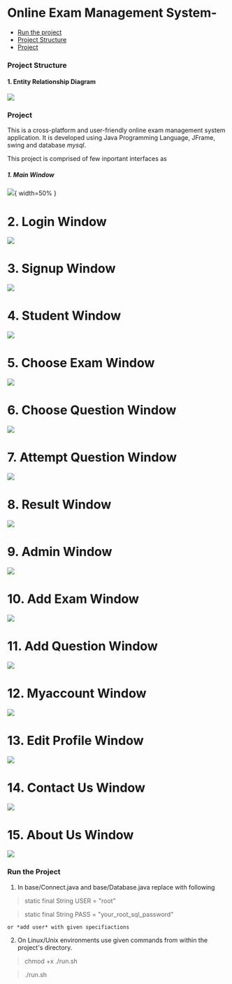 # Online Exam Management System-
- [Run the project](#run-the-project)
- [Project Structure](#project-structure)
- [Project](#project)


### Project Structure

  #### 1. Entity Relationship Diagram

  ![](/resources/ER_diagram.png)


### Project

  This is a cross-platform and user-friendly online exam management 
  system application. It is developed using Java Programming
  Language, JFrame, swing and database *mysql*.
  
  This project is comprised of few inportant interfaces as
  
  ##### 1. Main Window

  ![](/resources/mainframe.jpg){ width=50% }
  
  # 2. Login Window

  ![](/resources/login.jpg)
  
  # 3. Signup Window

  ![](/resources/signup.jpg)
  
  # 4. Student Window

  ![](/resources/student.jpg)
  
  # 5. Choose Exam Window

  ![](/resources/startexam.jpg)
  
  # 6. Choose Question Window

  ![](/resources/ques.jpg)
  
  # 7. Attempt Question Window

  ![](/resources/attemptques.jpg)
  
  # 8. Result Window

  ![](/resources/result.jpg)
  
  # 9. Admin Window

  ![](/resources/admin.jpg)
  
  # 10. Add Exam Window

  ![](/resources/addexam.jpg)
  
  # 11. Add Question Window

  ![](/resources/addques.jpg)
  
  # 12. Myaccount Window

  ![](/resources/myaccount.jpg)
  
  # 13. Edit Profile Window

  ![](/resources/editprofile.jpg)
  
  # 14. Contact Us Window

  ![](/resources/contactus.jpg)
  
  # 15. About Us Window

  ![](/resources/aboutus.jpg)


### Run the Project

  1. In base/Connect.java and base/Database.java replace with following

  > static final String USER = "root"

  > static final String PASS = "your_root_sql_password"

    or *add user* with given specifiactions


  2. On Linux/Unix environments use given commands from within
  the project's directory.

  > chmod +x ./run.sh

  > ./run.sh

